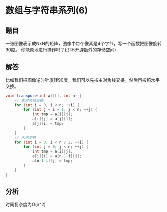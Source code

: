 # 数组与字符串系列(6)

## 题目

一张图像表示成NxN的矩阵，图像中每个像素是4个字节，写一个函数把图像旋转90度。 你能原地进行操作吗？(即不开辟额外的存储空间)

## 解答

比如我们把图像逆时针旋转90度，我们可以先按主对角线交换，然后再按照水平交换。

```Java
void transpose(int a[][], int n) {
    // 主对角线交换
    for (int i = 0; i < n; ++i) {
        for (int j = i + 1; j < n; ++j) {
            int tmp = a[i][j];
            a[i][j] = a[j][i];
            a[j][i] = tmp;
        }
    }
    // 水平交换
    for (int i = 0; i < n / 2; ++i) {
        for (int j = 0; j < n; ++j) {
            int tmp = a[i][j];
            a[i][j] = a[n-1-i][j];
            a[n-1-i][j] = tmp;
        }
    }
}
```

## 分析

时间复杂度为O(n^2)